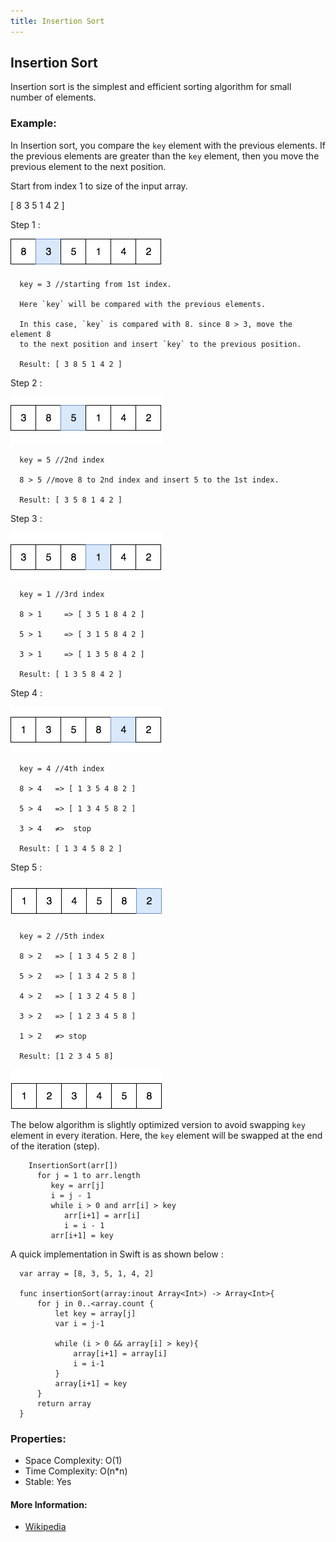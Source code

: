 ```yaml
---
title: Insertion Sort
---
```

## Insertion Sort

Insertion sort is the simplest and efficient sorting algorithm for small number of elements.

### Example:
 In Insertion sort, you compare the `key` element with the previous elements. If the previous elements are greater than the `key` element, then you move the previous element to the next position.

Start from index 1 to size of the input array.

[ 8 3 5 1 4 2 ]

Step 1 :  

![[ 8 3 5 1 4 2 ]](https://github.com/blulion/freecodecamp-resource/blob/master/insertion_sort/1.png?raw=true)

      key = 3 //starting from 1st index.

      Here `key` will be compared with the previous elements.

      In this case, `key` is compared with 8. since 8 > 3, move the element 8
      to the next position and insert `key` to the previous position.

      Result: [ 3 8 5 1 4 2 ]

Step 2 :

![[ 3 8 5 1 4 2 ]](https://github.com/blulion/freecodecamp-resource/blob/master/insertion_sort/2.png?raw=true)

      key = 5 //2nd index

      8 > 5 //move 8 to 2nd index and insert 5 to the 1st index.

      Result: [ 3 5 8 1 4 2 ]

Step 3 :

![[ 3 5 8 1 4 2 ]](https://github.com/blulion/freecodecamp-resource/blob/master/insertion_sort/3.png?raw=true)

      key = 1 //3rd index

      8 > 1     => [ 3 5 1 8 4 2 ]  

      5 > 1     => [ 3 1 5 8 4 2 ]

      3 > 1     => [ 1 3 5 8 4 2 ]

      Result: [ 1 3 5 8 4 2 ]

Step 4 :

![[ 1 3 5 8 4 2 ]](https://github.com/blulion/freecodecamp-resource/blob/master/insertion_sort/4.png?raw=true)

      key = 4 //4th index

      8 > 4   => [ 1 3 5 4 8 2 ]

      5 > 4   => [ 1 3 4 5 8 2 ]

      3 > 4   ≠>  stop

      Result: [ 1 3 4 5 8 2 ]

Step 5 :

![[ 1 3 4 5 8 2 ]](https://github.com/blulion/freecodecamp-resource/blob/master/insertion_sort/5.png?raw=true)

      key = 2 //5th index

      8 > 2   => [ 1 3 4 5 2 8 ]

      5 > 2   => [ 1 3 4 2 5 8 ]

      4 > 2   => [ 1 3 2 4 5 8 ]

      3 > 2   => [ 1 2 3 4 5 8 ]

      1 > 2   ≠> stop

      Result: [1 2 3 4 5 8]

![[ 1 2 3 4 5 8 ]](https://github.com/blulion/freecodecamp-resource/blob/master/insertion_sort/6.png?raw=true)

The below algorithm is slightly optimized version to avoid swapping `key` element in every iteration. Here, the `key` element will be swapped at the end of the iteration (step).

```Algorithm
    InsertionSort(arr[])
      for j = 1 to arr.length
         key = arr[j]
         i = j - 1
         while i > 0 and arr[i] > key
            arr[i+1] = arr[i]
            i = i - 1
         arr[i+1] = key
```
A quick implementation in Swift is as shown below :

```
  var array = [8, 3, 5, 1, 4, 2]

  func insertionSort(array:inout Array<Int>) -> Array<Int>{
      for j in 0..<array.count {
          let key = array[j]
          var i = j-1

          while (i > 0 && array[i] > key){
              array[i+1] = array[i]
              i = i-1
          }
          array[i+1] = key
      }
      return array
  }
```

### Properties:
* Space Complexity: O(1)
* Time Complexity: O(n*n)
* Stable: Yes

#### More Information:

- <a href='https://en.wikipedia.org/wiki/Insertion_sort' target='_blank' rel='nofollow'>Wikipedia</a>
